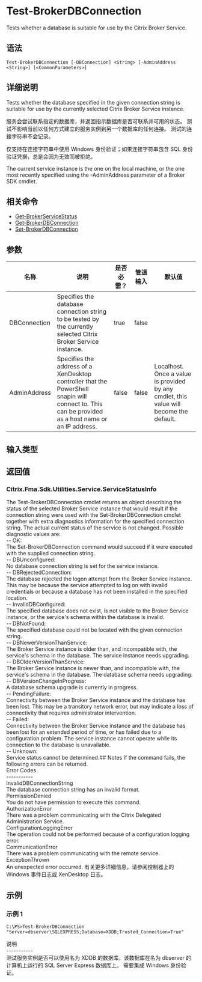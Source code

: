 # Test-BrokerDBConnection

Tests whether a database is suitable for use by the Citrix Broker Service.

## 语法

    Test-BrokerDBConnection [-DBConnection] <String> [-AdminAddress <String>] [<CommonParameters>]
    

## 详细说明

Tests whether the database specified in the given connection string is suitable for use by the currently selected Citrix Broker Service instance.

服务会尝试联系指定的数据库，并返回指示数据库是否可联系并可用的状态。 测试不影响当前以任何方式建立的服务实例到另一个数据库的任何连接。 测试的连接字符串不会记录。

仅支持在连接字符串中使用 Windows 身份验证；如果连接字符串包含 SQL 身份验证凭据，总是会因为无效而被拒绝。

The current service instance is the one on the local machine, or the one most recently specified using the -AdminAddress parameter of a Broker SDK cmdlet.

## 相关命令

- [Get-BrokerServiceStatus](Get-BrokerServiceStatus.html)
- [Get-BrokerDBConnection](Get-BrokerDBConnection.html)
- [Set-BrokerDBConnection](Set-BrokerDBConnection.html)

## 参数

| 名称           | 说明                                                                                                                                                 | 是否必需？ | 管道输入  | 默认值                                                                                    |
| ------------ | -------------------------------------------------------------------------------------------------------------------------------------------------- | ----- | ----- | -------------------------------------------------------------------------------------- |
| DBConnection | Specifies the database connection string to be tested by the currently selected Citrix Broker Service instance.                                    | true  | false |                                                                                        |
| AdminAddress | Specifies the address of a XenDesktop controller that the PowerShell snapin will connect to. This can be provided as a host name or an IP address. | false | false | Localhost. Once a value is provided by any cmdlet, this value will become the default. |

## 输入类型

### 

## 返回值

### Citrix.Fma.Sdk.Utilities.Service.ServiceStatusInfo

The Test-BrokerDBConnection cmdlet returns an object describing the status of the selected Broker Service instance that would result if the connection string were used with the Set-BrokerDBConnection cmdlet together with extra diagnostics information for the specified connection string. The actual current status of the service is not changed. Possible diagnostic values are:  
-- OK:  
The Set-BrokerDBConnection command would succeed if it were executed with the supplied connection string.  
-- DBUnconfigured:  
No database connection string is set for the service instance.  
-- DBRejectedConnection:  
The database rejected the logon attempt from the Broker Service instance. This may be because the service attempted to log on with invalid credentials or because a database has not been installed in the specified location.  
-- InvalidDBConfigured:  
The specified database does not exist, is not visible to the Broker Service instance, or the service's schema within the database is invalid.  
-- DBNotFound:  
The specified database could not be located with the given connection string.  
-- DBNewerVersionThanService:  
The Broker Service instance is older than, and incompatible with, the service's schema in the database. The service instance needs upgrading.  
-- DBOlderVersionThanService:  
The Broker Service instance is newer than, and incompatible with, the service's schema in the database. The database schema needs upgrading.  
-- DBVersionChangeInProgress:  
A database schema upgrade is currently in progress.  
-- PendingFailure:  
Connectivity between the Broker Service instance and the database has been lost. This may be a transitory network error, but may indicate a loss of connectivity that requires administrator intervention.  
-- Failed:  
Connectivity between the Broker Service instance and the database has been lost for an extended period of time, or has failed due to a configuration problem. The service instance cannot operate while its connection to the database is unavailable.  
-- Unknown:  
Service status cannot be determined.## Notes If the command fails, the following errors can be returned.  
Error Codes  
\---\---\-----  
InvalidDBConnectionString  
The database connection string has an invalid format.  
PermissionDenied  
You do not have permission to execute this command.  
AuthorizationError  
There was a problem communicating with the Citrix Delegated Administration Service.  
ConfigurationLoggingError  
The operation could not be performed because of a configuration logging error.  
CommunicationError  
There was a problem communicating with the remote service.  
ExceptionThrown  
An unexpected error occurred. 有关更多详细信息，请参阅控制器上的 Windows 事件日志或 XenDesktop 日志。

## 示例

### 示例 1

    C:\PS>Test-BrokerDBConnection "Server=dbserver\SQLEXPRESS;Database=XDDB;Trusted_Connection=True"
    

说明  
\---\---\-----  
测试服务实例是否可以使用名为 XDDB 的数据库，该数据库在名为 dbserver 的计算机上运行的 SQL Server Express 数据库上。 需要集成 Windows 身份验证。